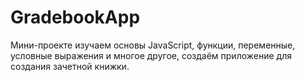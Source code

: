# GradebookApp
Мини-проекте изучаем основы JavaScript, функции, переменные, условные выражения и многое другое, создаём приложение для создания зачетной книжки.
